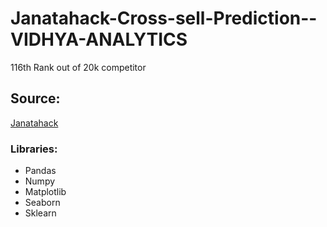 # Janatahack-Cross-sell-Prediction--VIDHYA-ANALYTICS
116th Rank out of 20k competitor

## Source:
[Janatahack](https://datahack.analyticsvidhya.com/contest/janatahack-cross-sell-prediction/)

### Libraries:
* Pandas
* Numpy
* Matplotlib
* Seaborn
* Sklearn
